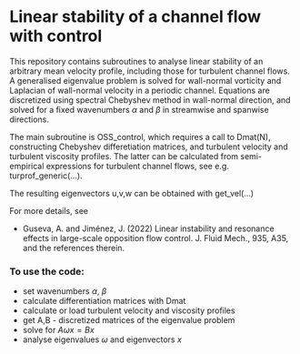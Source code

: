 # Linear stability of a channel flow with control

This repository contains subroutines to analyse linear stability of an arbitrary mean velocity profile, including those for turbulent channel flows. A generalised eigenvalue problem is solved for wall-normal vorticity and Laplacian of wall-normal velocity in a periodic channel. Equations are discretized using spectral Chebyshev method in wall-normal direction, and solved for a fixed wavenumbers $\alpha$ and $\beta$ in streamwise and spanwise directions.

The main subroutine is OSS_control, which requires a call to Dmat(N), constructing Chebyshev differetiation matrices, and turbulent velocity and turbulent viscosity profiles. The latter can be calculated from semi-empirical expressions for turbulent channel flows, see e.g. turprof_generic(...). 

The resulting eigenvectors u,v,w can be obtained with get_vel(...)

For more details, see
- Guseva, A. and Jiménez, J. (2022) Linear instability and resonance effects in large-scale opposition flow control. J. Fluid Mech., 935, A35,
and the references therein.


### To use the code:
- set wavenumbers $\alpha$, $\beta$
- calculate differentiation matrices with Dmat
- calculate or load turbulent velocity and viscosity profiles
- get A,B - discretized matrices of the eigenvalue problem
- solve for $A \omega x = B x$ 
- analyse eigenvalues $\omega$ and eigenvectors $x$
